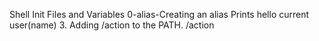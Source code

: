 Shell Init Files and Variables
0-alias-Creating an alias
Prints hello current user(name)
3. Adding /action to the PATH. /action
